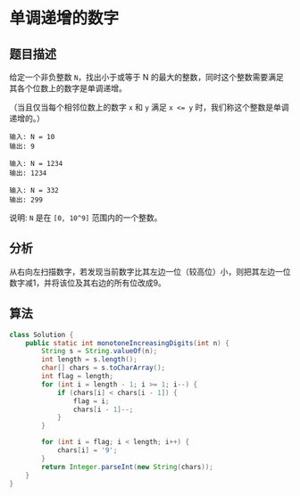 # 单调递增的数字

## 题目描述

给定一个非负整数 `N`，找出小于或等于 N 的最大的整数，同时这个整数需要满足其各个位数上的数字是单调递增。

（当且仅当每个相邻位数上的数字 `x` 和 `y` 满足 `x <= y` 时，我们称这个整数是单调递增的。）

```
输入: N = 10
输出: 9

输入: N = 1234
输出: 1234

输入: N = 332
输出: 299
```

说明: `N` 是在 `[0, 10^9]` 范围内的一个整数。

## 分析

从右向左扫描数字，若发现当前数字比其左边一位（较高位）小，则把其左边一位数字减1，并将该位及其右边的所有位改成9。
  
## 算法

```java
class Solution {
    public static int monotoneIncreasingDigits(int n) {
        String s = String.valueOf(n);
        int length = s.length();
        char[] chars = s.toCharArray();
        int flag = length;
        for (int i = length - 1; i >= 1; i--) {
            if (chars[i] < chars[i - 1]) {
                flag = i;
                chars[i - 1]--;
            }
        }

        for (int i = flag; i < length; i++) {
            chars[i] = '9';
        }
        return Integer.parseInt(new String(chars));
    }
}
```
